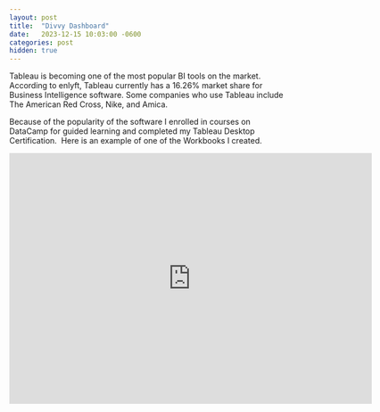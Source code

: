 ```yaml
---
layout: post
title:  "Divvy Dashboard"
date:   2023-12-15 10:03:00 -0600
categories: post
hidden: true
---
```


Tableau is becoming one of the most popular BI tools on the market.  According to enlyft, Tableau currently has a 16.26% market share for Business Intelligence software.  Some companies who use Tableau include The American Red Cross, Nike, and Amica.

Because of the popularity of the software I enrolled in courses on DataCamp for guided learning and completed my Tableau Desktop Certification.  Here is an example of one of the Workbooks I created.

<iframe seamless frameborder="0" src="https://public.tableau.com/app/profile/jordan3595/viz/DiivyDashboard/TimeAnalysisDashboard" width = '650' height = '450' scrolling='yes'></iframe>
